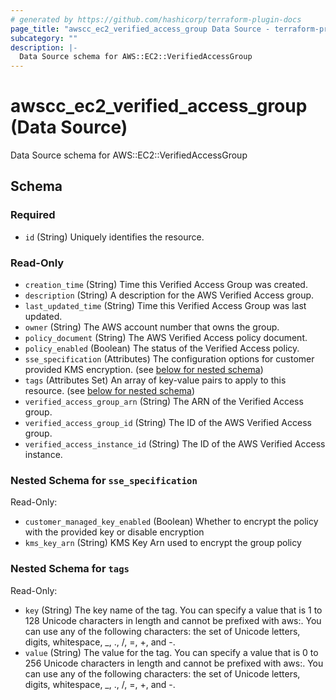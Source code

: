 ```yaml
---
# generated by https://github.com/hashicorp/terraform-plugin-docs
page_title: "awscc_ec2_verified_access_group Data Source - terraform-provider-awscc"
subcategory: ""
description: |-
  Data Source schema for AWS::EC2::VerifiedAccessGroup
---
```


# awscc_ec2_verified_access_group (Data Source)

Data Source schema for AWS::EC2::VerifiedAccessGroup



<!-- schema generated by tfplugindocs -->
## Schema

### Required

- `id` (String) Uniquely identifies the resource.

### Read-Only

- `creation_time` (String) Time this Verified Access Group was created.
- `description` (String) A description for the AWS Verified Access group.
- `last_updated_time` (String) Time this Verified Access Group was last updated.
- `owner` (String) The AWS account number that owns the group.
- `policy_document` (String) The AWS Verified Access policy document.
- `policy_enabled` (Boolean) The status of the Verified Access policy.
- `sse_specification` (Attributes) The configuration options for customer provided KMS encryption. (see [below for nested schema](#nestedatt--sse_specification))
- `tags` (Attributes Set) An array of key-value pairs to apply to this resource. (see [below for nested schema](#nestedatt--tags))
- `verified_access_group_arn` (String) The ARN of the Verified Access group.
- `verified_access_group_id` (String) The ID of the AWS Verified Access group.
- `verified_access_instance_id` (String) The ID of the AWS Verified Access instance.

<a id="nestedatt--sse_specification"></a>
### Nested Schema for `sse_specification`

Read-Only:

- `customer_managed_key_enabled` (Boolean) Whether to encrypt the policy with the provided key or disable encryption
- `kms_key_arn` (String) KMS Key Arn used to encrypt the group policy


<a id="nestedatt--tags"></a>
### Nested Schema for `tags`

Read-Only:

- `key` (String) The key name of the tag. You can specify a value that is 1 to 128 Unicode characters in length and cannot be prefixed with aws:. You can use any of the following characters: the set of Unicode letters, digits, whitespace, _, ., /, =, +, and -.
- `value` (String) The value for the tag. You can specify a value that is 0 to 256 Unicode characters in length and cannot be prefixed with aws:. You can use any of the following characters: the set of Unicode letters, digits, whitespace, _, ., /, =, +, and -.
